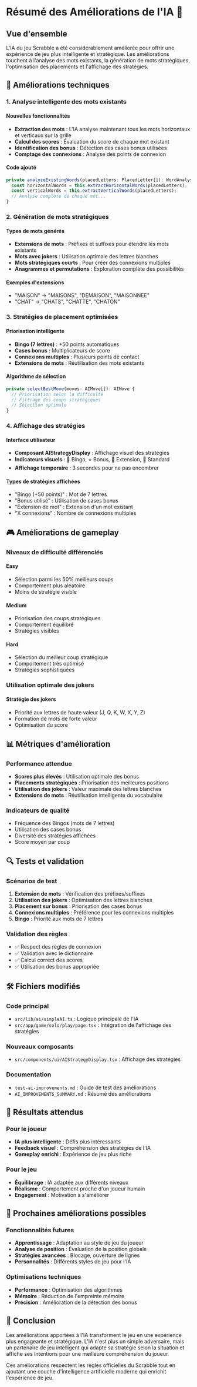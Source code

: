 # Résumé des Améliorations de l'IA 🚀

## Vue d'ensemble

L'IA du jeu Scrabble a été considérablement améliorée pour offrir une expérience de jeu plus intelligente et stratégique. Les améliorations touchent à l'analyse des mots existants, la génération de mots stratégiques, l'optimisation des placements et l'affichage des stratégies.

## 🔧 Améliorations techniques

### 1. **Analyse intelligente des mots existants**

#### Nouvelles fonctionnalités

- **Extraction des mots** : L'IA analyse maintenant tous les mots horizontaux et verticaux sur la grille
- **Calcul des scores** : Évaluation du score de chaque mot existant
- **Identification des bonus** : Détection des cases bonus utilisées
- **Comptage des connexions** : Analyse des points de connexion

#### Code ajouté

```typescript
private analyzeExistingWords(placedLetters: PlacedLetter[]): WordAnalysis[] {
  const horizontalWords = this.extractHorizontalWords(placedLetters);
  const verticalWords = this.extractVerticalWords(placedLetters);
  // Analyse complète de chaque mot...
}
```

### 2. **Génération de mots stratégiques**

#### Types de mots générés

- **Extensions de mots** : Préfixes et suffixes pour étendre les mots existants
- **Mots avec jokers** : Utilisation optimale des lettres blanches
- **Mots stratégiques courts** : Pour créer des connexions multiples
- **Anagrammes et permutations** : Exploration complète des possibilités

#### Exemples d'extensions

- "MAISON" → "MAISONS", "DEMAISON", "MAISONNEE"
- "CHAT" → "CHATS", "CHATTE", "CHATON"

### 3. **Stratégies de placement optimisées**

#### Priorisation intelligente

- **Bingo (7 lettres)** : +50 points automatiques
- **Cases bonus** : Multiplicateurs de score
- **Connexions multiples** : Plusieurs points de contact
- **Extensions de mots** : Réutilisation des mots existants

#### Algorithme de sélection

```typescript
private selectBestMove(moves: AIMove[]): AIMove {
  // Priorisation selon la difficulté
  // Filtrage des coups stratégiques
  // Sélection optimale
}
```

### 4. **Affichage des stratégies**

#### Interface utilisateur

- **Composant AIStrategyDisplay** : Affichage visuel des stratégies
- **Indicateurs visuels** : 🎯 Bingo, ⭐ Bonus, 🔗 Extension, 🤖 Standard
- **Affichage temporaire** : 3 secondes pour ne pas encombrer

#### Types de stratégies affichées

- "Bingo (+50 points)" : Mot de 7 lettres
- "Bonus utilisé" : Utilisation de cases bonus
- "Extension de mot" : Extension d'un mot existant
- "X connexions" : Nombre de connexions multiples

## 🎮 Améliorations de gameplay

### Niveaux de difficulté différenciés

#### Easy

- Sélection parmi les 50% meilleurs coups
- Comportement plus aléatoire
- Moins de stratégie visible

#### Medium

- Priorisation des coups stratégiques
- Comportement équilibré
- Stratégies visibles

#### Hard

- Sélection du meilleur coup stratégique
- Comportement très optimisé
- Stratégies sophistiquées

### Utilisation optimale des jokers

#### Stratégie des jokers

- Priorité aux lettres de haute valeur (J, Q, K, W, X, Y, Z)
- Formation de mots de forte valeur
- Optimisation du score

## 📊 Métriques d'amélioration

### Performance attendue

- **Scores plus élevés** : Utilisation optimale des bonus
- **Placements stratégiques** : Priorisation des meilleures positions
- **Utilisation des jokers** : Valeur maximale des lettres blanches
- **Extensions de mots** : Réutilisation intelligente du vocabulaire

### Indicateurs de qualité

- Fréquence des Bingos (mots de 7 lettres)
- Utilisation des cases bonus
- Diversité des stratégies affichées
- Score moyen par coup

## 🔍 Tests et validation

### Scénarios de test

1. **Extension de mots** : Vérification des préfixes/suffixes
2. **Utilisation des jokers** : Optimisation des lettres blanches
3. **Placement sur bonus** : Priorisation des cases bonus
4. **Connexions multiples** : Préférence pour les connexions multiples
5. **Bingo** : Priorité aux mots de 7 lettres

### Validation des règles

- ✅ Respect des règles de connexion
- ✅ Validation avec le dictionnaire
- ✅ Calcul correct des scores
- ✅ Utilisation des bonus appropriée

## 🛠️ Fichiers modifiés

### Code principal

- `src/lib/ai/simpleAI.ts` : Logique principale de l'IA
- `src/app/game/solo/play/page.tsx` : Intégration de l'affichage des stratégies

### Nouveaux composants

- `src/components/ui/AIStrategyDisplay.tsx` : Affichage des stratégies

### Documentation

- `test-ai-improvements.md` : Guide de test des améliorations
- `AI_IMPROVEMENTS_SUMMARY.md` : Résumé des améliorations

## 🎯 Résultats attendus

### Pour le joueur

- **IA plus intelligente** : Défis plus intéressants
- **Feedback visuel** : Compréhension des stratégies de l'IA
- **Gameplay enrichi** : Expérience de jeu plus riche

### Pour le jeu

- **Équilibrage** : IA adaptée aux différents niveaux
- **Réalisme** : Comportement proche d'un joueur humain
- **Engagement** : Motivation à s'améliorer

## 🚀 Prochaines améliorations possibles

### Fonctionnalités futures

- **Apprentissage** : Adaptation au style de jeu du joueur
- **Analyse de position** : Évaluation de la position globale
- **Stratégies avancées** : Blocage, ouverture de lignes
- **Personnalités** : Différents styles de jeu pour l'IA

### Optimisations techniques

- **Performance** : Optimisation des algorithmes
- **Mémoire** : Réduction de l'empreinte mémoire
- **Précision** : Amélioration de la détection des bonus

## 📝 Conclusion

Les améliorations apportées à l'IA transforment le jeu en une expérience plus engageante et stratégique. L'IA n'est plus un simple adversaire, mais un partenaire de jeu intelligent qui adapte sa stratégie selon la situation et affiche ses intentions pour une meilleure compréhension du joueur.

Ces améliorations respectent les règles officielles du Scrabble tout en ajoutant une couche d'intelligence artificielle moderne qui enrichit l'expérience de jeu.
